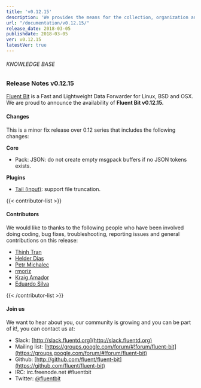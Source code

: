 ```yaml
---
title: 'v0.12.15'
description: 'We provides the means for the collection, organization and computerized retrieval of knowledgeand Lightweight Data Forwarder for Linux, BSD and OSX. We are proud to announce the availability of Fluent Bit v0.12.15.'
url: "/documentation/v0.12.15/"
release_date: 2018-03-05
publishdate: 2018-03-05
ver: v0.12.15
latestVer: true 
---
```


###### KNOWLEDGE BASE

### Release Notes v0.12.15

[Fluent Bit](https://fluentbit.io/) is a Fast and Lightweight Data Forwarder for Linux, BSD and OSX. We are proud to announce the availability of **Fluent Bit v0.12.15.**

#### Changes

This is a minor fix release over 0.12 series that includes the following changes:


**Core**

* Pack: JSON: do not create empty msgpack buffers if no JSON tokens exists.



**Plugins**

* [Tail (input)](https://fluentbit.io/documentation/0.12/input/tail.html): support file truncation.



{{< contributor-list >}}

#### Contributors

We would like to thanks to the following people who have been involved doing coding, bug fixes, troubleshooting, reporting issues and general contributions on this release:


* [Thinh Tran](https://github.com/duythinht)
* [Helder Dias](https://github.com/hdiass)
* [Petr Michalec](https://github.com/epcim)
* [rmoriz](https://github.com/rmoriz)
* [Kraig Amador](https://github.com/bigkraig)
* [Eduardo Silva](https://github.com/edsiper)

{{< /contributor-list >}}

#### Join us

We want to hear about you, our community is growing and you can be part of it!, you can contact us at:

* Slack: [http://slack.fluentd.org](http://slack.fluentd.org)
* Mailing list: [https://groups.google.com/forum/#!forum/fluent-bit](https://groups.google.com/forum/#!forum/fluent-bit)
* Github: [http://github.com/fluent/fluent-bit](https://github.com/fluent/fluent-bit)
* IRC: irc.freenode.net #fluentbit
* Twitter: [@fluentbit](https://twitter.com/fluentbit)